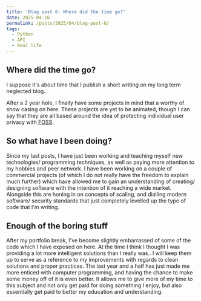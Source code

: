 ```yaml
---
title: 'Blog post 6: Where did the time go?'
date: 2025-04-16
permalink: /posts/2025/04/blog-post-6/
tags:
  - Python
  - API
  - Real life
---
```


Where did the time go?
------

I suppose it's about time that I publish a short writing on my long term neglected blog..

After a 2 year hole, I finally have some projects in mind that a worthy of show casing on here.
These projects are yet to be animated, though I can say that they are all based around the idea
of protecting individual user privacy with [FOSS](https://en.wikipedia.org/wiki/Free_and_open-source_software).


So what have I been doing?
------

Since my last posts, I have just been working and teaching myself new technologies/ programming techniques,
as well as paying more attention to my hobbies and peer network. I have been working on a couple of commercial projects (of which I do not really have the freedom to explain much further) which have allowed me to gain an understanding of creating/ designing software with the intention of it reaching a wide market. Alongside this are honing in on concepts of scaling, and dialling modern software/ security standards that just completely levelled up the type of code that I'm writing.

Enough of the boring stuff
------

After my portfolio break, I've become slightly embarrassed of some of the code which I have exposed on here. At the time I think I thought I was providing a lot more intelligent solutions than I really was.. I will keep them up to serve as a reference to my improvements with regards to clean solutions and proper practices. The last year and a half has just made me more enticed with computer programming, and having the chance to make some money off of it is even better. It allows me to give more of my time to this subject and not only get paid for doing something I enjoy, but also essentially get paid to better my education and understanding.